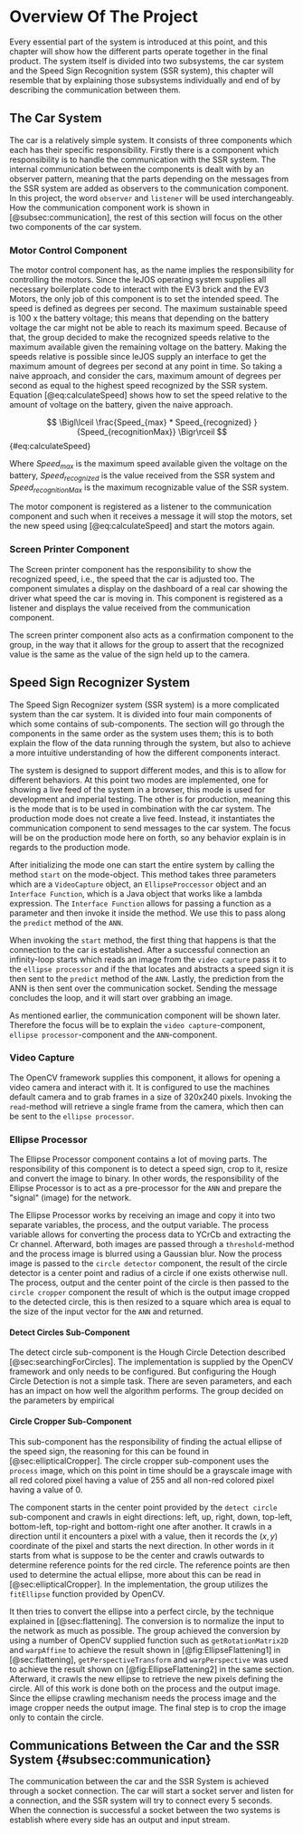 # Overview Of The Project
Every essential part of the system is introduced at this point, and this chapter will show how the different parts operate together in the final product. The system itself is divided into two subsystems, the car system and the Speed Sign Recognition system (SSR system), this chapter will resemble that by explaining those subsystems individually and end of by describing the communication between them.

## The Car System
The car is a relatively simple system. It consists of three components which each has their specific responsibility. Firstly there is a component which responsibility is to handle the communication with the SSR system. The internal communication between the components is dealt with by an observer pattern, meaning that the parts depending on the messages from the SSR system are added as observers to the communication component. In this project, the word `observer` and `listener` will be used interchangeably. How the communication component work is shown in [@subsec:communication], the rest of this section will focus on the other two components of the car system.

### Motor Control Component
The motor control component has, as the name implies the responsibility for controlling the motors. Since the leJOS operating system supplies all necessary boilerplate code to interact with the EV3 brick and the EV3 Motors, the only job of this component is to set the intended speed. The speed is defined as degrees per second. The maximum sustainable speed is 100 x the battery voltage; this means that depending on the battery voltage the car might not be able to reach its maximum speed. Because of that, the group decided to make the recognized speeds relative to the maximum available given the remaining voltage on the battery. Making the speeds relative is possible since leJOS supply an interface to get the maximum amount of degrees per second at any point in time. So taking a naive approach, and consider the cars, maximum amount of degrees per second as equal to the highest speed recognized by the SSR system.  Equation [@eq:calculateSpeed] shows how to set the speed relative to the amount of voltage on the battery, given the naive approach.

$$ \Bigl\lceil \frac{Speed_{max} * Speed_{recognized} }{Speed_{recognitionMax}} \Bigr\rceil $${#eq:calculateSpeed}

Where $Speed_{max}$ is the maximum speed available given the voltage on the battery, $Speed_{recognized}$ is the value received from the SSR system and $Speed_{recognitionMax}$ is the maximum recognizable value of the SSR system.

The motor component is registered as a listener to the communication component and such when it receives a message it will stop the motors, set the new speed using [@eq:calculateSpeed] and start the motors again.

### Screen Printer Component
The Screen printer component has the responsibility to show the recognized speed, i.e., the speed that the car is adjusted too. The component simulates a display on the dashboard of a real car showing the driver what speed the car is moving in. This component is registered as a listener and displays the value received from the communication component.

The screen printer component also acts as a confirmation component to the group, in the way that it allows for the group to assert that the recognized value is the same as the value of the sign held up to the camera.

## Speed Sign Recognizer System
The Speed Sign Recognizer system (SSR system) is a more complicated system than the car system. It is divided into four main components of which some contains of sub-components. The section will go through the components in the same order as the system uses them; this is to both explain the flow of the data running through the system, but also to achieve a more intuitive understanding of how the different components interact.

The system is designed to support different modes, and this is to allow for different behaviors. At this point two modes are implemented, one for showing a live feed of the system in a browser, this mode is used for development and imperial testing. The other is for production, meaning this is the mode that is to be used in combination with the car system.  The production mode does not create a live feed. Instead, it instantiates the communication component to send messages to the car system. The focus will be on the production mode here on forth, so any behavior explain is in regards to the production mode.

After initializing the mode one can start the entire system by calling the method `start` on the mode-object. This method takes three parameters which are a `VideoCapture` object, an `EllipseProccessor` object and an `Interface Function`, which is a Java object that works like a lambda expression. The `Interface Function` allows for passing a function as a parameter and then invoke it inside the method. We use this to pass along the `predict` method of the `ANN`.

When invoking the `start` method, the first thing that happens is that the connection to the car is established. After a successful connection an infinity-loop starts which reads an image from the `video capture` pass it to the `ellipse processor` and if the that locates and abstracts a speed sign it is then sent to the `predict` method of the `ANN`. Lastly, the prediction from the ANN is then sent over the communication socket. Sending the message concludes the loop, and it will start over grabbing an image. 

As mentioned earlier, the communication component will be shown later. Therefore the focus will be to explain the `video capture`-component, `ellipse processor`-component and the `ANN`-component.

### Video Capture
The OpenCV framework supplies this component, it allows for opening a video camera and interact with it. It is configured to use the machines default camera and to grab frames in a size of 320x240 pixels.  Invoking the `read`-method will retrieve a single frame from the camera, which then can be sent to the `ellipse processor`.

### Ellipse Processor
The Ellipse Processor component contains a lot of moving parts. The responsibility of this component is to detect a speed sign, crop to it, resize and convert the image to binary. In other words, the responsibility of the Ellipse Processor is to act as a pre-processor for the `ANN` and prepare the "signal" (image) for the network.

The Ellipse Processor works by receiving an image and copy it into two separate variables, the process, and the output variable. The process variable allows for converting the process data to YCrCb and extracting the Cr channel. Afterward, both images are passed through a `threshold`-method and the process image is blurred using a Gaussian blur. Now the process image is passed to the `circle detector` component, the result of the circle detector is a center point and radius of a circle if one exists otherwise null. The process, output and the center point of the circle is then passed to the `circle cropper` component the result of which is the output image cropped to the detected circle, this is then resized to a square which area is equal to the size of the input vector for the `ANN` and returned.

#### Detect Circles Sub-Component
The detect circle sub-component is the Hough Circle Detection described [@sec:searchingForCircles]. The implementation is supplied by the OpenCV framework and only needs to be configured. But configuring the Hough Circle Detection is not a simple task. There are seven parameters, and each has an impact on how well the algorithm performs.  The group decided on the parameters by empirical 

#### Circle Cropper Sub-Component
This sub-component has the responsibility of finding the actual ellipse of the speed sign, the reasoning for this can be found in [@sec:ellipticalCropper]. The circle cropper sub-component uses the `process` image, which on this point in time should be a grayscale image with all red colored pixel having a value of 255 and all non-red colored pixel having a value of 0.

The component starts in the center point provided by the `detect circle` sub-component and crawls in eight directions: left, up, right, down, top-left, bottom-left, top-right and bottom-right one after another. It crawls in a direction until it encounters a pixel with a value, then it records the $(x,y)$ coordinate of the pixel and starts the next direction. In other words in it starts from what is suppose to be the center and crawls outwards to determine reference points for the red circle. The reference points are then used to determine the actual ellipse, more about this can be read in [@sec:ellipticalCropper]. In the implementation, the group utilizes the `fitEllipse` function provided by OpenCV. 

It then tries to convert the ellipse into a perfect circle, by the technique explained in [@sec:flattening].  The conversion is to normalize the input to the network as much as possible.  The group achieved the conversion by using a number of OpenCV supplied function such as `getRotationMatrix2D` and `warpAffine` to achieve the result shown in  [@fig:EllipseFlattening1] in [@sec:flattening], `getPerspectiveTransform` and `warpPerspective` was used to achieve the result shown on [@fig:EllipseFlattening2]  in the same section.  Afterward, it crawls the new ellipse to retrieve the new pixels defining the circle. All of this work is done both on the process and the output image. Since the ellipse crawling mechanism needs the process image and the image cropper needs the output image. The final step is to crop the image only to contain the circle.

## Communications Between the Car and the SSR System {#subsec:communication}
The communication between the car and the SSR System is achieved through a socket connection. The car will start a socket server and listen for a connection, and the SSR system will try to connect every 5 seconds. When the connection is successful a socket between the two systems is establish where every side has an output and input stream.


